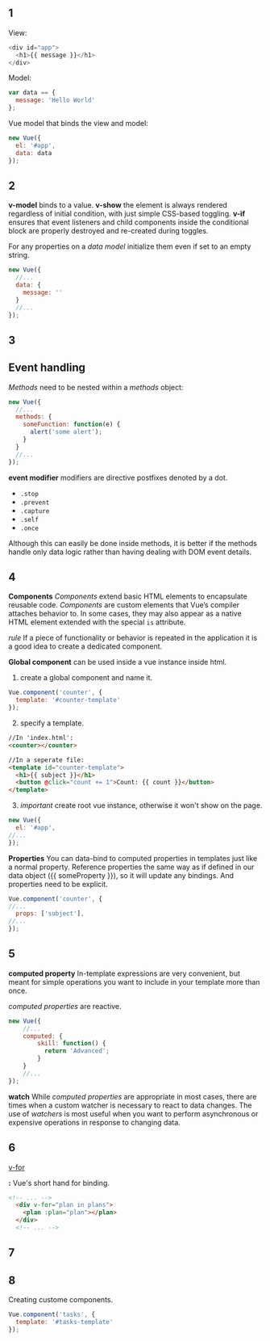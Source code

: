 ## 1

View:
```javascript
<div id="app">
  <h1>{{ message }}</h1>
</div>
```

Model:
```javascript
var data == {
  message: 'Hello World'
};
```

Vue model that binds the view and model:
```javascript
new Vue({
  el: '#app',
  data: data
});
```


## 2

**v-model** binds to a value.
**v-show** the element is always rendered regardless of initial condition, with just simple CSS-based toggling.
**v-if** ensures that event listeners and child components inside the conditional block are properly destroyed and re-created during toggles.

For any properties on a _data model_ initialize them even if set to an empty string.

```javascript
new Vue({
  //...
  data: {
    message: ''
  }
  //...
});
```


## 3

Event handling
---

_Methods_ need to be nested within a _methods_ object:

```javascript
new Vue({
  //...
  methods: {
    someFunction: function(e) {
      alert('some alert');
    }
  }
  //...
});
```

**event modifier** modifiers are directive postfixes denoted by a dot.

- `.stop`
- `.prevent`
- `.capture`
- `.self`
- `.once`

Although this can easily be done inside methods, it is better if the methods handle only data logic rather than having dealing with DOM event details.

## 4

**Components** _Components_ extend basic HTML elements to encapsulate reusable code. _Components_ are custom elements that Vue’s compiler attaches behavior to. In some cases, they may also appear as a native HTML element extended with the special `is` attribute.

_rule_ If a piece of functionality or behavior is repeated in the application it is a good idea to create a dedicated component.

**Global component** can be used inside a vue instance inside html.

1. create a global component and name it.
```javascript
Vue.component('counter', {
  template: '#counter-template'
});
```

2. specify a template.
```HTML
//In 'index.html':
<counter></counter>

//In a seperate file:
<template id="counter-template">
  <h1>{{ subject }}</h1>
  <button @click="count += 1">Count: {{ count }}</button>
</template>
```

3. _important_ create root vue instance, otherwise it won't show on the page.
```javascript
new Vue({
  el: '#app',
//...
});
```

**Properties** You can data-bind to computed properties in templates just like a normal property. Reference properties the same way as if defined in our data object ({{ someProperty }}), so it will update any bindings. And properties need to be explicit.

```javascript
Vue.component('counter', {
//...
  props: ['subject'],
//...
});
```

## 5

**computed property** In-template expressions are very convenient, but meant for simple operations you want to include in your template more than once.

_computed properties_ are reactive.

```javascript
new Vue({
    //...
    computed: {
        skill: function() {
          return 'Advanced';
        }
    }
    //...
});
```

**watch** While _computed properties_ are appropriate in most cases, there are times when a custom watcher is necessary to react to data changes. The use of _watchers_ is most useful when you want to perform asynchronous or expensive operations in response to changing data.

## 6

[v-for](https://vuejs.org/v2/guide/list.html#v-for-on-a-lt-template-gt)

**:** Vue's short hand for binding.

```html
<!-- ... -->
  <div v-for="plan in plans">
    <plan :plan="plan"></plan>
  </div>
  <!-- ... -->
```

## 7

## 8

Creating custome components.

```javascript
Vue.component('tasks', {
  template: '#tasks-template'
});
```